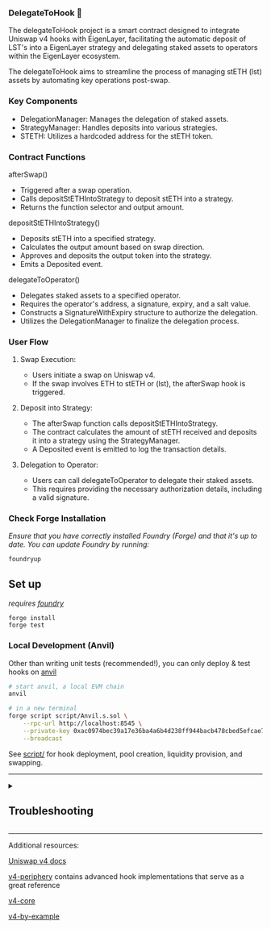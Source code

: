 
###  DelegateToHook 🦄

The delegateToHook project is a smart contract designed to integrate Uniswap v4 hooks with EigenLayer, facilitating the automatic deposit of LST's into a  EigenLayer strategy and delegating staked assets to operators within the EigenLayer ecosystem. 

The delegateToHook aims to streamline the process of managing stETH (lst) assets by automating key operations post-swap.




### Key Components
* DelegationManager: Manages the delegation of staked assets.
* StrategyManager: Handles deposits into various strategies.
* STETH: Utilizes a hardcoded address for the stETH token.



### Contract Functions

afterSwap()
* Triggered after a swap operation.
* Calls depositStETHIntoStrategy to deposit stETH into a strategy.
* Returns the function selector and output amount.


depositStETHIntoStrategy()
* Deposits stETH into a specified strategy.
* Calculates the output amount based on swap direction.
* Approves and deposits the output token into the strategy.
* Emits a Deposited event.


delegateToOperator()
* Delegates staked assets to a specified operator.
* Requires the operator's address, a signature, expiry, and a salt value.
* Constructs a SignatureWithExpiry structure to authorize the delegation.
* Utilizes the DelegationManager to finalize the delegation process.


### User Flow

1. Swap Execution:
    * Users initiate a swap on Uniswap v4.
    * If the swap involves ETH to stETH or (lst), the afterSwap hook is triggered.
      
2. Deposit into Strategy:
    * The afterSwap function calls depositStETHIntoStrategy.
    * The contract calculates the amount of stETH received and deposits it into a strategy using the StrategyManager.
    * A Deposited event is emitted to log the transaction details.
      
3. Delegation to Operator:
    * Users can call delegateToOperator to delegate their staked assets.
    * This requires providing the necessary authorization details, including a valid signature.





### Check Forge Installation
*Ensure that you have correctly installed Foundry (Forge) and that it's up to date. You can update Foundry by running:*

```
foundryup
```

## Set up

*requires [foundry](https://book.getfoundry.sh)*

```
forge install
forge test
```

### Local Development (Anvil)

Other than writing unit tests (recommended!), you can only deploy & test hooks on [anvil](https://book.getfoundry.sh/anvil/)

```bash
# start anvil, a local EVM chain
anvil

# in a new terminal
forge script script/Anvil.s.sol \
    --rpc-url http://localhost:8545 \
    --private-key 0xac0974bec39a17e36ba4a6b4d238ff944bacb478cbed5efcae784d7bf4f2ff80 \
    --broadcast
```

See [script/](script/) for hook deployment, pool creation, liquidity provision, and swapping.

---

<details>
<summary><h2>Troubleshooting</h2></summary>



### *Permission Denied*

When installing dependencies with `forge install`, Github may throw a `Permission Denied` error

Typically caused by missing Github SSH keys, and can be resolved by following the steps [here](https://docs.github.com/en/github/authenticating-to-github/connecting-to-github-with-ssh) 

Or [adding the keys to your ssh-agent](https://docs.github.com/en/authentication/connecting-to-github-with-ssh/generating-a-new-ssh-key-and-adding-it-to-the-ssh-agent#adding-your-ssh-key-to-the-ssh-agent), if you have already uploaded SSH keys

### Hook deployment failures

Hook deployment failures are caused by incorrect flags or incorrect salt mining

1. Verify the flags are in agreement:
    * `getHookCalls()` returns the correct flags
    * `flags` provided to `HookMiner.find(...)`
2. Verify salt mining is correct:
    * In **forge test**: the *deployer* for: `new Hook{salt: salt}(...)` and `HookMiner.find(deployer, ...)` are the same. This will be `address(this)`. If using `vm.prank`, the deployer will be the pranking address
    * In **forge script**: the deployer must be the CREATE2 Proxy: `0x4e59b44847b379578588920cA78FbF26c0B4956C`
        * If anvil does not have the CREATE2 deployer, your foundry may be out of date. You can update it with `foundryup`

</details>

---

Additional resources:

[Uniswap v4 docs](https://docs.uniswap.org/contracts/v4/overview)

[v4-periphery](https://github.com/uniswap/v4-periphery) contains advanced hook implementations that serve as a great reference

[v4-core](https://github.com/uniswap/v4-core)

[v4-by-example](https://v4-by-example.org)

